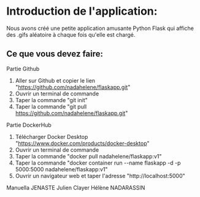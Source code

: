 # Introduction de l'application:

Nous avons créé une petite application amusante Python Flask qui affiche des .gifs aléatoire à chaque fois qu'elle est chargé.

## Ce que vous devez faire:

Partie Github
1. Aller sur Github et copier le lien "https://github.com/nadahelene/flaskapp.git"
2. Ouvrir un terminal de commande
3. Taper la commande "git init"
4. Taper la commande "git pull https://github.com/nadahelene/flaskapp.git"

Partie DockerHub 
1. Télécharger Docker Desktop "https://www.docker.com/products/docker-desktop"
2. Ouvrir un terminal de commande
3. Taper la commande "docker pull nadahelene/flaskapp:v1"
4. Taper la commande "docker container run --name flaskapp -d -p 5000:5000 nadahelene/flaskapp:v1"
5. Ouvrir un navigateur web et taper l'adresse "http://localhost:5000"


Manuella JENASTE 
Julien Clayer 
Hélène NADARASSIN 